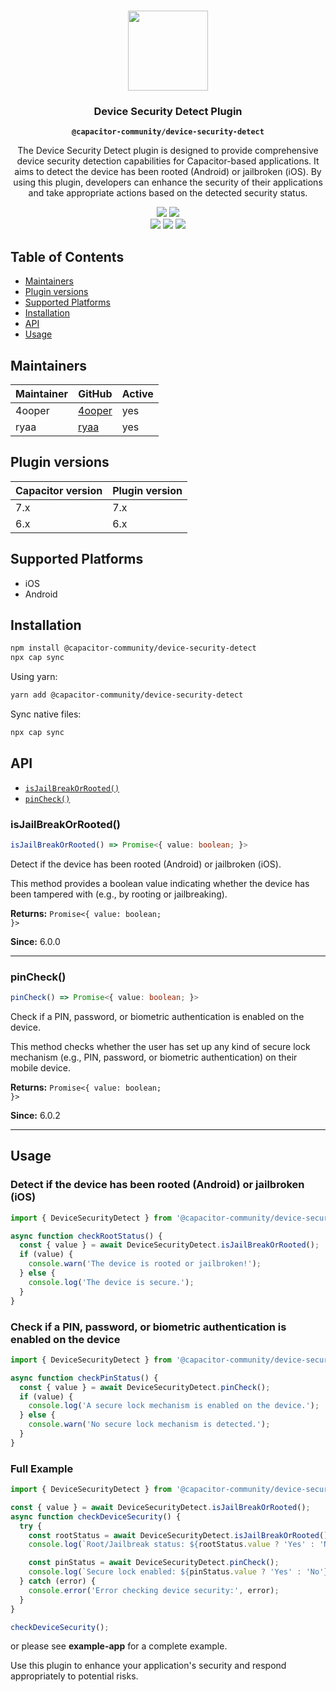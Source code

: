 <p align="center"><br><img src="https://user-images.githubusercontent.com/236501/85893648-1c92e880-b7a8-11ea-926d-95355b8175c7.png" width="128" height="128" /></p>
<h3 align="center">Device Security Detect Plugin</h3>
<p align="center"><strong><code>@capacitor-community/device-security-detect</code></strong></p>
<p align="center">
  The Device Security Detect plugin is designed to provide comprehensive device security detection capabilities for Capacitor-based applications. It aims to detect the device has been rooted (Android) or jailbroken (iOS). By using this plugin, developers can enhance the security of their applications and take appropriate actions based on the detected security status.
</p>

<p align="center">
  <img src="https://img.shields.io/maintenance/yes/2025?style=flat-square" />
  <a href="https://www.npmjs.com/package/@capacitor-community/device-security-detect"><img src="https://img.shields.io/npm/l/@capacitor-community/device-security-detect?style=flat-square" /></a>
<br>
  <a href="https://www.npmjs.com/package/@capacitor-community/device-security-detect"><img src="https://img.shields.io/npm/dw/@capacitor-community/device-security-detect?style=flat-square" /></a>
  <a href="https://www.npmjs.com/package/@capacitor-community/device-security-detect"><img src="https://img.shields.io/npm/v/@capacitor-community/device-security-detect?style=flat-square" /></a>
<!-- ALL-CONTRIBUTORS-BADGE:START - Do not remove or modify this section -->
<a href="#contributors-"><img src="https://img.shields.io/badge/all%20contributors-2-orange?style=flat-square" /></a>
<!-- ALL-CONTRIBUTORS-BADGE:END -->
</p>

## Table of Contents

- [Maintainers](#maintainers)
- [Plugin versions](#plugin-versions)
- [Supported Platforms](#supported-platforms)
- [Installation](#installation)
- [API](#api)
- [Usage](#usage)

## Maintainers

| Maintainer | GitHub                              | Active |
| ---------- | ----------------------------------- | ------ |
| 4ooper     | [4ooper](https://github.com/4ooper) | yes    |
| ryaa       | [ryaa](https://github.com/ryaa)     | yes    |

## Plugin versions

| Capacitor version | Plugin version |
| ----------------- | -------------- |
| 7.x               | 7.x            |
| 6.x               | 6.x            |

## Supported Platforms

- iOS
- Android

## Installation

```bash
npm install @capacitor-community/device-security-detect
npx cap sync
```

Using yarn:

```bash
yarn add @capacitor-community/device-security-detect
```

Sync native files:

```bash
npx cap sync
```

## API

<docgen-index>

* [`isJailBreakOrRooted()`](#isjailbreakorrooted)
* [`pinCheck()`](#pincheck)

</docgen-index>

<docgen-api>
<!--Update the source file JSDoc comments and rerun docgen to update the docs below-->

### isJailBreakOrRooted()

```typescript
isJailBreakOrRooted() => Promise<{ value: boolean; }>
```

Detect if the device has been rooted (Android) or jailbroken (iOS).

This method provides a boolean value indicating whether the device
has been tampered with (e.g., by rooting or jailbreaking).

**Returns:** <code>Promise&lt;{ value: boolean; }&gt;</code>

**Since:** 6.0.0

--------------------


### pinCheck()

```typescript
pinCheck() => Promise<{ value: boolean; }>
```

Check if a PIN, password, or biometric authentication is enabled on the device.

This method checks whether the user has set up any kind of secure lock mechanism
(e.g., PIN, password, or biometric authentication) on their mobile device.

**Returns:** <code>Promise&lt;{ value: boolean; }&gt;</code>

**Since:** 6.0.2

--------------------

</docgen-api>

## Usage

### Detect if the device has been rooted (Android) or jailbroken (iOS)

```typescript
import { DeviceSecurityDetect } from '@capacitor-community/device-security-detect';

async function checkRootStatus() {
  const { value } = await DeviceSecurityDetect.isJailBreakOrRooted();
  if (value) {
    console.warn('The device is rooted or jailbroken!');
  } else {
    console.log('The device is secure.');
  }
}
```

### Check if a PIN, password, or biometric authentication is enabled on the device

```typescript
import { DeviceSecurityDetect } from '@capacitor-community/device-security-detect';

async function checkPinStatus() {
  const { value } = await DeviceSecurityDetect.pinCheck();
  if (value) {
    console.log('A secure lock mechanism is enabled on the device.');
  } else {
    console.warn('No secure lock mechanism is detected.');
  }
}
```

### Full Example

```typescript
import { DeviceSecurityDetect } from '@capacitor-community/device-security-detect';

const { value } = await DeviceSecurityDetect.isJailBreakOrRooted();
async function checkDeviceSecurity() {
  try {
    const rootStatus = await DeviceSecurityDetect.isJailBreakOrRooted();
    console.log(`Root/Jailbreak status: ${rootStatus.value ? 'Yes' : 'No'}`);

    const pinStatus = await DeviceSecurityDetect.pinCheck();
    console.log(`Secure lock enabled: ${pinStatus.value ? 'Yes' : 'No'}`);
  } catch (error) {
    console.error('Error checking device security:', error);
  }
}

checkDeviceSecurity();
```

or please see **example-app** for a complete example.

Use this plugin to enhance your application's security and respond appropriately to potential risks.
